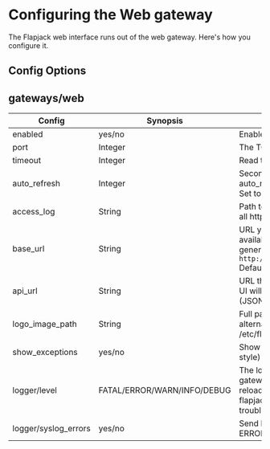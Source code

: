 # Configuring the Web gateway

The Flapjack web interface runs out of the web gateway. Here's how you configure it.

## Config Options

## gateways/web

| Config | Synopsis | Description |
|--------|----------|-------------|
| enabled | yes/no  | Enable this gateway? |
| port    | Integer  | The TCP port to listen on |
| timeout | Integer  | Read timeout in seconds |
| auto_refresh | Integer  | Seconds between auto_refresh of checks pages.  Set to 0 to disable |
| access_log | String  | Path to the access log (log of all http requests) |
| base_url | String | URL your Flapjack web UI is available at, used for generating internal links eg `http://flapjack.example/` Default: `/` |
| api_url | String | URL the javascript in the Web UI will use to access the API (JSONAPI) |
| logo_image_path | String | Full path to the location of an alternate logo file, e.g. /etc/flapjack/custom_logo.png |
| show_exceptions | yes/no | Show exceptions (sinatra style) Default: no |
| logger/level | FATAL/ERROR/WARN/INFO/DEBUG | The logging verbosity of the gateway. Set to DEBUG, reload flapjack, and consult flapjack.log if you're having trouble. |
| logger/syslog_errors | yes/no | Send logging messages at ERROR or FATAL to the syslog |

